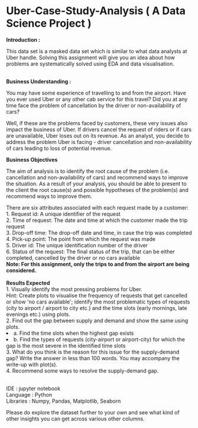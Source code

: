 # Uber-Case-Study-Analysis ( A Data Science Project )
<b>Introduction :</b>
<p>This data set is a masked data set which is similar to what data analysts at Uber handle. Solving
this assignment will give you an idea about how problems are systematically solved using EDA
and data visualisation.</p>
<br><b>Business Understanding :</b>
<p>You may have some experience of travelling to and from the airport. Have you ever used Uber
or any other cab service for this travel? Did you at any time face the problem of cancellation by
the driver or non-availability of cars?</p>
<p>Well, if these are the problems faced by customers, these very issues also impact the business
of Uber. If drivers cancel the request of riders or if cars are unavailable, Uber loses out on its
revenue.
As an analyst, you decide to address the problem Uber is facing - driver cancellation and
non-availability of cars leading to loss of potential revenue.</p>
<b>Business Objectives</b>
<p>The aim of analysis is to identify the root cause of the problem (i.e. cancellation and
non-availability of cars) and recommend ways to improve the situation. As a result of your
analysis, you should be able to present to the client the root cause(s) and possible hypotheses
of the problem(s) and recommend ways to improve them.</p>
There are six attributes associated with each request made by a customer:
<br>1. Request id: A unique identifier of the request
<br>2. Time of request: The date and time at which the customer made the trip request
<br>3. Drop-off time: The drop-off date and time, in case the trip was completed
<br>4. Pick-up point: The point from which the request was made
<br>5. Driver id: The unique identification number of the driver
<br>6. Status of the request: The final status of the trip, that can be either completed, cancelled by the driver or no cars available
<br><b>Note: For this assignment, only the trips to and from the airport are being considered.</b>
<br>
<br><b>Results Expected</b>
<br>1. Visually identify the most pressing problems for Uber.
<br>Hint: Create plots to visualise the frequency of requests that get cancelled or show 'no cars available'; identify the most problematic types of requests (city to
airport / airport to city etc.) and the time slots (early mornings, late evenings etc.) using plots.
<br>2. Find out the gap between supply and demand and show the same using plots.
<li>a. Find the time slots when the highest gap exists</li>
<li>b. Find the types of requests (city-airport or airport-city) for which the gap is the most severe in the identified time slots</li>
3. What do you think is the reason for this issue for the supply-demand gap? Write the answer in less than 100 words. You may accompany the write-up with plot(s).
<br>4. Recommend some ways to resolve the supply-demand gap.

<br>IDE : jupyter notebook
<br>Language : Python
<br>Libraries : Numpy, Pandas, Matplotlib, Seaborn

Please do explore the dataset further to your own and see what kind of other insights you can get across various other columns.
